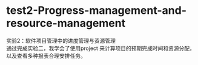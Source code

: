 # test2-Progress-management-and-resource-management
实验2：软件项目管理中的进度管理与资源管理<br>
通过完成实验二，我学会了使用project 来计算项目的预期完成时间和资源分配，以及查看多种报表合理安排任务。
